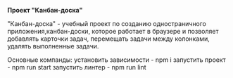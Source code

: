 **Проект "Канбан-доска"**

"Канбан-доска" - учебный проект по созданию одностраничного приложения,канбан-доски,
которое работает в браузере и позволяет добавлять карточки задач,
перемещать задачи между колонками, удалять выполненные задачи.

Основные компанды:
установить зависимости - npm i
запустить проект - npm run start
запустить линтер - npm run lint
